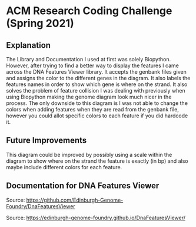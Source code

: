 # ACM Research Coding Challenge (Spring 2021)

## Explanation

The Library and Documentation I used at first was solely Biopython. However, after trying to find a better way to display the features I came across the DNA Features Viewer library. It accepts the genbank files given and assigns the color to the different genes in the diagram. It also labels the features names in order to show which gene is where on the strand. It also solves the problem of feature collision I was dealing with previously when using Biopython making the genome diagram look much nicer in the process. The only downside to this diagram is I was not able to change the colors when adding features when they are read from the genbank file, however you could allot specific colors to each feature if you did hardcode it.

## Future Improvements

This diagram could be improved by possibly using a scale within the diagram to show where on the strand the feature is exactly (in bp) and also maybe include different colors for each feature.

## Documentation for DNA Features Viewer

Source: https://github.com/Edinburgh-Genome-Foundry/DnaFeaturesViewer

Source: https://edinburgh-genome-foundry.github.io/DnaFeaturesViewer/

